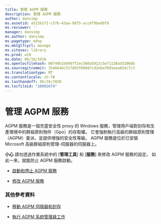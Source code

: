 ```yaml
---
title: 管理 AGPM 服務
description: 管理 AGPM 服務
author: dansimp
ms.assetid: a522b1f1-c57b-43aa-9d75-acc6f9bedbf9
ms.reviewer: ''
manager: dansimp
ms.author: dansimp
ms.pagetype: mdop
ms.mktglfcycl: manage
ms.sitesec: library
ms.prod: w10
ms.date: 06/16/2016
ms.openlocfilehash: 08749b1b698ff2ec560a5922c5e71138ad31068b
ms.sourcegitcommit: 354664bc527d93f80687cd2eba70d1eea024c7c3
ms.translationtype: MT
ms.contentlocale: zh-TW
ms.lasthandoff: 06/26/2020
ms.locfileid: "10802674"
---
```

# 管理 AGPM 服務


AGPM 服務是一個充當安全性 proxy 的 Windows 服務，管理用戶端對封存和生產環境中的群組原則物件（Gpo）的存取權。 它會強制執行高級的群組原則管理（AGPM）委派，並提供增強的安全性等級。 AGPM 服務是位於已安裝 Microsoft 高級群組原則管理-伺服器的伺服器上。

**小心** 請勿透過作業系統中的 [**管理工具**] 和 [**服務**] 來修改 AGPM 服務的設定。 如此一來，就能防止 AGPM 服務啟動。

 

-   [啟動和停止 AGPM 服務](start-and-stop-the-agpm-service-agpm30ops.md)

-   [修改 AGPM 服務](modify-the-agpm-service-agpm30ops.md)

### 其他參考資料

-   [移動 AGPM 伺服器和封存](move-the-agpm-server-and-the-archive.md)

-   [執行 AGPM 系統管理員工作](performing-agpm-administrator-tasks-agpm30ops.md)

 

 





